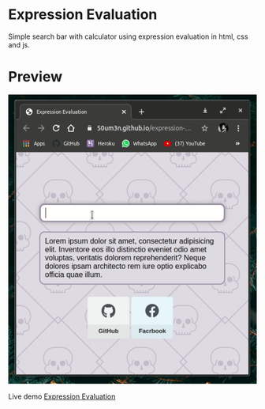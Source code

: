 # Expression Evaluation
Simple search bar with calculator using expression evaluation in html, css and js.

# Preview
<img src="preview/preview.gif" alt="Screenshot">

Live demo [Expression Evaluation](https://50um3n.github.io/expression-evaluation/)
